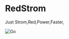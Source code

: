# RedStrom
Just Strom,Red,Power,Faster,

![Go](https://images.unsplash.com/photo-1501529080571-413c7ee69bda?ixlib=rb-0.3.5&ixid=eyJhcHBfaWQiOjEyMDd9&s=64226aff1aa94d329cfee26b66c63dfd&auto=format&fit=crop&w=1350&q=80)
